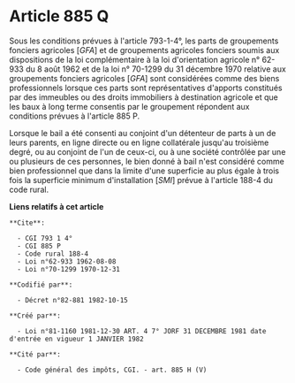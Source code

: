 # Article 885 Q

Sous les conditions prévues à l'article 793-1-4°, les parts de groupements fonciers agricoles [*GFA*] et de groupements
agricoles fonciers soumis aux dispositions de la loi complémentaire à la loi d'orientation agricole n° 62-933 du 8 août 1962
et de la loi n° 70-1299 du 31 décembre 1970 relative aux groupements fonciers agricoles [*GFA*] sont considérées comme des
biens professionnels lorsque ces parts sont représentatives d'apports constitués par des immeubles ou des droits immobiliers
à destination agricole et que les baux à long terme consentis par le groupement répondent aux conditions prévues à l'article
885 P.

Lorsque le bail a été consenti au conjoint d'un détenteur de parts à un de leurs parents, en ligne directe ou en ligne
collatérale jusqu'au troisième degré, ou au conjoint de l'un de ceux-ci, ou à une société contrôlée par une ou plusieurs de
ces personnes, le bien donné à bail n'est considéré comme bien professionnel que dans la limite d'une superficie au plus
égale à trois fois la superficie minimum d'installation [*SMI*] prévue à l'article 188-4 du code rural.

**Liens relatifs à cet article**

	**Cite**:

	  - CGI 793 1 4°
	  - CGI 885 P
	  - Code rural 188-4
	  - Loi n°62-933 1962-08-08
	  - Loi n°70-1299 1970-12-31

	**Codifié par**:

	  - Décret n°82-881 1982-10-15

	**Créé par**:

	  - Loi n°81-1160 1981-12-30 ART. 4 7° JORF 31 DECEMBRE 1981 date d'entrée en vigueur 1 JANVIER 1982

	**Cité par**:

	  - Code général des impôts, CGI. - art. 885 H (V)
